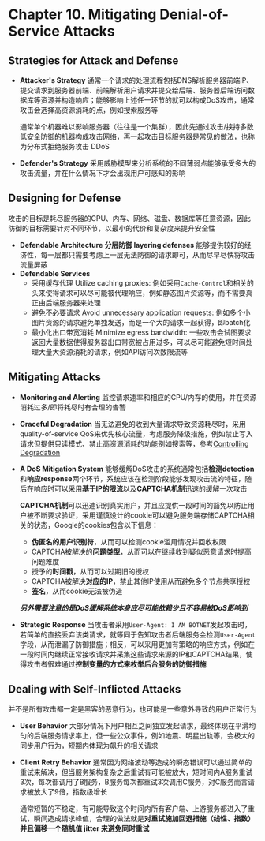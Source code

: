 # Chapter 10. Mitigating Denial-of-Service Attacks

## Strategies for Attack and Defense

- **Attacker's Strategy**
  通常一个请求的处理流程包括DNS解析服务器前端IP、提交请求到服务器前端、前端解析用户请求并提交给后端、服务器后端访问数据库等资源并构造响应；能够影响上述任一环节的就可以构成DoS攻击，通常攻击会选择高资源消耗的点，例如搜索服务等

  通常单个机器难以影响服务器（往往是一个集群），因此先通过攻击/挟持多数低安全防御的机器构成攻击网络，再一起攻击目标服务器是常见的做法，也称为分布式拒绝服务攻击 DDoS
- **Defender's Strategy**
  采用威胁模型来分析系统的不同薄弱点能够承受多大的攻击流量，并在什么情况下才会出现用户可感知的影响

## Designing for Defense

攻击的目标是耗尽服务器的CPU、内存、网络、磁盘、数据库等任意资源，因此防御的目标需要针对不同环节，以最小的代价和复杂度来提升安全性

- **Defendable Architecture**
  **分层防御 layering defenses** 能够提供较好的经济性，每一层都只需要考虑上一层无法防御的请求即可，从而尽早尽快将攻击流量屏蔽
- **Defendable Services**
  - 采用缓存代理 Utilize caching proxies: 例如采用`Cache-Control`和相关的头来使得请求可以尽可能被代理响应，例如静态图片资源等，而不需要真正由后端服务器来处理
  - 避免不必要请求 Avoid unnecessary application requests: 例如多个小图片资源的请求避免单独发送，而是一个大的请求一起获得，即batch化
  - 最小化出口带宽消耗 Minimize egress bandwidth: 一些攻击会试图要求返回大量数据使得服务器出口带宽被占用过多，可以尽可能避免短时间处理大量大资源消耗的请求，例如API访问次数限流等

## Mitigating Attacks

- **Monitoring and Alerting**
  监控请求速率和相应的CPU/内存的使用，并在资源消耗过多/即将耗尽时有合理的告警
- **Graceful Degradation**
  当无法避免的收到大量请求导致资源耗尽时，采用quality-of-service QoS来优先核心流量，考虑服务降级措施，例如禁止写入请求但提供只读模式、禁止高资源消耗的功能例如搜索等，参考[Controlling Degradation](https://github.com/JasonYuchen/notes/blob/master/srs/08.Design_for_Resilience.md#controlling-degradation)
- **A DoS Mitigation System**
  能够缓解DoS攻击的系统通常包括**检测detection**和**响应response**两个环节，系统应该在检测阶段能够发现攻击流的特征，随后在响应时可以采用**基于IP的限流**以及**CAPTCHA机制**迅速的缓解一次攻击

  **CAPTCHA机制**可以迅速识别真实用户，并且应提供一段时间的豁免以防止用户被不断要求验证，采用谨慎设计的cookie可以避免服务端存储CAPTCHA相关的状态，Google的cookies包含以下信息：
  - **伪匿名的用户识别符**，从而可以检测cookie滥用情况并回收权限
  - CAPTCHA被解决的**问题类型**，从而可以在继续收到疑似恶意请求时提高问题难度
  - 授予的**时间戳**，从而可以过期旧的授权
  - CAPTCHA被解决**对应的IP**，禁止其他IP使用从而避免多个节点共享授权
  - **签名**，从而cookie无法被伪造
  
  ***另外需要注意的是DoS缓解系统本身应尽可能依赖少且不容易被DoS影响到***
- **Strategic Response**
  当攻击者采用`User-Agent: I AM BOTNET`发起攻击时，若简单的直接丢弃该类请求，就等同于告知攻击者后端服务会检测`User-Agent`字段，从而泄漏了防御措施；相反，可以采用更加有策略的响应方式，例如在一段时间内继续正常接收请求并采集这些请求来源的IP和CAPTCHA结果，使得攻击者很难通过**控制变量的方式来枚举后台服务的防御措施**

## Dealing with Self-Inflicted Attacks

并不是所有攻击都一定是黑客的恶意行为，也可能是一些意外导致的用户正常行为

- **User Behavior**
  大部分情况下用户相互之间独立发起请求，最终体现在平滑均匀的后端服务请求率上，但一些公众事件，例如地震、明星出轨等，会极大的同步用户行为，短期内体现为飙升的相关请求
- **Client Retry Behavior**
  通常因为网络波动等造成的瞬态错误可以通过简单的重试来解决，但当服务架构复杂之后重试有可能被放大，短时间内A服务重试3次，每次都调用了B服务，B服务每次都重试3次调用C服务，对C服务而言请求被放大了9倍，指数级增长

  通常短暂的不稳定，有可能导致这个时间内所有客户端、上游服务都进入了重试，瞬间造成请求峰值，合理的做法就是**对重试施加回退措施（线性、指数）并且偏移一个随机值 jitter 来避免同时重试**
